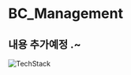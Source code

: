 # BC_Management

## 내용 추가예정 .~
![TechStack](https://user-images.githubusercontent.com/29935107/156303395-408fe54a-22be-468a-ad4a-89e52d50ff5b.png)
